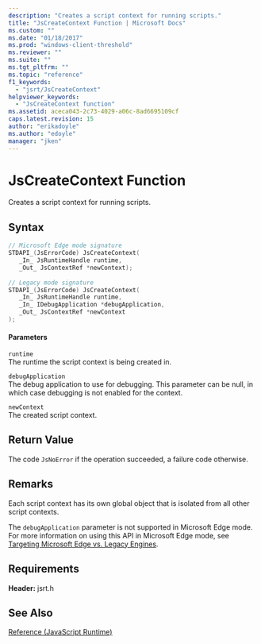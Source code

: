```yaml
---
description: "Creates a script context for running scripts."
title: "JsCreateContext Function | Microsoft Docs"
ms.custom: ""
ms.date: "01/18/2017"
ms.prod: "windows-client-threshold"
ms.reviewer: ""
ms.suite: ""
ms.tgt_pltfrm: ""
ms.topic: "reference"
f1_keywords: 
  - "jsrt/JsCreateContext"
helpviewer_keywords: 
  - "JsCreateContext function"
ms.assetid: aceca043-2c73-4029-a06c-8ad6695109cf
caps.latest.revision: 15
author: "erikadoyle"
ms.author: "edoyle"
manager: "jken"
---
```

# JsCreateContext Function
Creates a script context for running scripts.  
  
## Syntax  
  
```cpp  
// Microsoft Edge mode signature  
STDAPI_(JsErrorCode) JsCreateContext(  
   _In_ JsRuntimeHandle runtime,  
   _Out_ JsContextRef *newContext);  
  
// Legacy mode signature  
STDAPI_(JsErrorCode) JsCreateContext(  
   _In_ JsRuntimeHandle runtime,  
   _In_ IDebugApplication *debugApplication,  
   _Out_ JsContextRef *newContext  
);  
```  
  
#### Parameters  
 `runtime`  
 The runtime the script context is being created in.  
  
 `debugApplication`  
 The debug application to use for debugging. This parameter can be null, in which case debugging is not enabled for the context.  
  
 `newContext`  
 The created script context.  
  
## Return Value  
 The code `JsNoError` if the operation succeeded, a failure code otherwise.  
  
## Remarks  
 Each script context has its own global object that is isolated from all other script contexts.  
  
 The `debugApplication` parameter is not supported in Microsoft Edge mode. For more information on using this API in Microsoft Edge mode, see [Targeting Microsoft Edge vs. Legacy Engines](../chakra-hosting/targeting-edge-vs-legacy-engines-in-jsrt-apis.md).  
  
## Requirements  
 **Header:** jsrt.h  
  
## See Also  
 [Reference (JavaScript Runtime)](../chakra-hosting/reference-javascript-runtime.md)